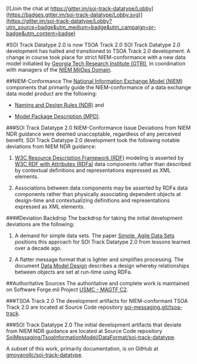 [![Join the chat at https://gitter.im/soi-track-datatype/Lobby](https://badges.gitter.im/soi-track-datatype/Lobby.svg)](https://gitter.im/soi-track-datatype/Lobby?utm_source=badge&utm_medium=badge&utm_campaign=pr-badge&utm_content=badge)

#SOI Track Datatype 2.0 is now TSOA Track 2.0
SOI Track Datatype 2.0 development has halted and transitioned to TSOA Track 2.0 development.  A change in course took place for strict NIEM-conformance with a new data model initiatied by [Georgia Tech Research Institute (GTRI)](https://gtri.gatech.edu/), in coordination with managers of the [NIEM MilOps Domain](https://www.niem.gov/communities/MilOps/Pages/MilOps.aspx).

##NIEM-Conformance
The [National Information Exchange Model (NIEM)](https://www.niem.gov/aboutniem) components that primarily guide the NIEM-conformance of a data exchange data model product are the following:

  * [Naming and Design Rules (NDR)](https://reference.niem.gov/niem/specification/naming-and-design-rules/3.0/niem-ndr-3.0.html) and 
  
  * [Model Package Description (MPD)](http://reference.niem.gov/niem/specification/model-package-description/3.0/model-package-description-3.0.html).
  
###SOI Track Datatype 2.0 NIEM-Conformance Issue
Deviations from NIEM NDR guidance were deemed unacceptable, regardless of any perceived benefit.  SOI Track Datatype 2.0 development took the following notable deviations from NIEM NDR guidance:

  1. [W3C Resource Description Framework (RDF)](https://en.wikipedia.org/wiki/Resource_Description_Framework) modeling is asserted by [W3C RDF with Attributes (RDFa)](https://en.wikipedia.org/wiki/RDFa) data components rather than described by contextual definitions and representations expressed as XML elements.
  
  2. Associations between data components may be asserted by RDFa data components rather than physically associating dependent objects at design-time and contextualizing definitions and representations expressed as XML elements.  

####Deviation Backdrop
The backdrop for taking the initial development deviations are the following:

  1. A demand for simple data sets.  The paper [Simple, Agile Data Sets](./src/main/resources/documentation/simple-agile-data-sets.md) positions this approach for SOI Track Datatype 2.0 from lessons learned over a decade ago.
  
  2. A flatter message format that is lighter and simplifies processing.  The document [Data Model Design](./src/main/resources/documentation/data-model-design.md) describes a design whereby relationships between objects are set at run-time using RDFa.  

##Authoritative Sources
The authoritative and complete work is maintained on Software Forge.mil Project [USMC - MAGTF C2](https://software.forge.mil/sf/projects/magtf_c2).

###TSOA Track 2.0 
The development artifacts for NIEM-conformant TSOA Track 2.0 are located at Source Code repository [soi-messaging.git/tsoa-track](https://gmoyano@svn.forge.mil/gerrit/p/soi-messaging).

###SOI Track Datatype 2.0
The initial development artifacts that deviate from NIEM NDR guidance are located at Source Code repository [SoiMessaging/TsoaInformationModel/DataFormat/soi-track-datatype](https://svn.forge.mil/svn/repos/soimessaging/TsoaInformationModel/DataFormat/soi-track-datatype). 

A subset of this work, primarily documentation, is on GitHub at [gmoyanollc/soi-track-datatype](https://github.com/gmoyanollc/soi-track-datatype).

  
  
